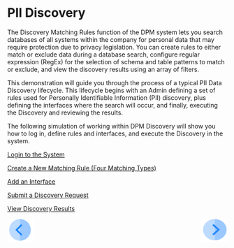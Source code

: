 # PII Discovery

The Discovery Matching Rules function of the DPM system lets you search databases of all systems within the company for personal data that may require protection due to privacy legislation. You can create rules to either match or exclude data during a database search, configure regular expression (RegEx) for the selection of schema and table patterns to match or exclude, and view the discovery results using an array of filters.

This demonstration will guide you through the process of a typical PII Data Discovery lifecycle. This lifecycle begins with an Admin defining a set of rules used for Personally Identifiable Information (PII) discovery, plus defining the interfaces where the search will occur, and finally, executing the Discovery and reviewing the results. 

The following simulation of working within DPM Discovery will show you how to log in, define rules and interfaces, and execute the Discovery in the system.

[Login to the System](03_02_Discovery_Login.md)

[Create a New Matching Rule (Four Matching Types)](03_03_01_Discovery_NewMatchingRule_Landing.md)

[Add an Interface](04_Discovery_AddInterface.md)

[Submit a Discovery Request](05_Discovery_SubmitDiscoveryRequest.md)

[View Discovery Results](06_Discovery_ViewResults.md)



[![Previous](../images/Previous.png)](../README.md)[<img align="right" width="60" height="54" src="../images/Next.png">](03_02_Discovery_Login.md)
